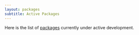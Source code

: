 ```yaml
---
layout: packages
subtitle: Active Packages
---
```

Here is the list of [packages](https://github.com/coapp-packages/repositories) currently under active development.